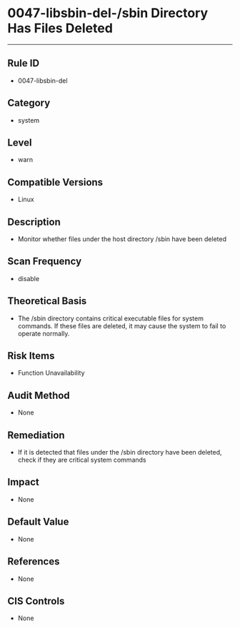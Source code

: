 # 0047-libsbin-del-/sbin Directory Has Files Deleted
---

## Rule ID

- 0047-libsbin-del


## Category

- system


## Level

- warn


## Compatible Versions


- Linux




## Description


- Monitor whether files under the host directory /sbin have been deleted



## Scan Frequency
- disable

## Theoretical Basis


- The /sbin directory contains critical executable files for system commands. If these files are deleted, it may cause the system to fail to operate normally.



## Risk Items


- Function Unavailability



## Audit Method
- None



## Remediation
- If it is detected that files under the /sbin directory have been deleted, check if they are critical system commands



## Impact


- None




## Default Value


- None




## References


- None



## CIS Controls


- None